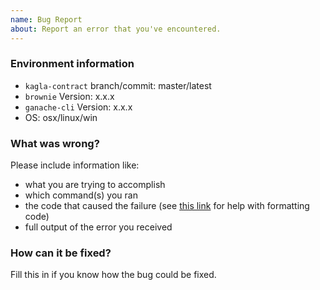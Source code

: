 ```yaml
---
name: Bug Report
about: Report an error that you've encountered.
---
```

<!--
If you think you have found a security vulnerability a contract that has already been deployed, please report the vulnerability to security@kagla.fi - you may be eligible for our bug bounty program.

PLEASE DO NOT LOG AN ISSUE MENTIONING THE VULNERABILITY.
-->

### Environment information

* `kagla-contract` branch/commit: master/latest
* `brownie` Version: x.x.x
* `ganache-cli` Version: x.x.x
* OS: osx/linux/win

### What was wrong?

Please include information like:

* what you are trying to accomplish
* which command(s) you ran
* the code that caused the failure (see [this link](https://help.github.com/articles/basic-writing-and-formatting-syntax/) for help with formatting code)
* full output of the error you received

### How can it be fixed?

Fill this in if you know how the bug could be fixed.
